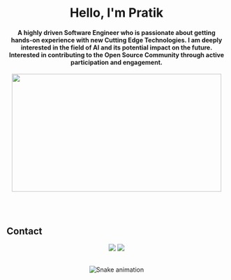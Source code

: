 <h1 align="center">Hello, I'm Pratik</h1> 
<h4 align="center">
 A highly driven Software Engineer who is passionate about getting hands-on experience with new Cutting Edge Technologies. I am deeply interested in the field of AI and its potential impact on the future. Interested in contributing to the Open Source Community through active participation and engagement.
 </h4>
 
 <p align="center">
<img height="270" width="480" src="https://media.giphy.com/media/f3iwJFOVOwuy7K6FFw/giphy.gif" /> </a>
</p>
</br>

<!--  ## 🗂️ Projects
<a href="https://github.com/Pratik-Behera/fast-stable-diffusion">
  <img align="center" src="https://github.com/Pratik-Behera/fast-stable-diffusion.git" alt="Fast_Stable_Diffusion" />
</a>

<a href="https://github.com/Zhenye-Na/crnn-pytorch">
  <img align="center" src="https://github-readme-stats.vercel.app/api/pin/?username=zhenye-na&repo=crnn-pytorch&show_icons=true&line_height=27&title_color=6aa6f8&text_color=8a919a&icon_color=6aa6f8&bg_color=22272e" alt="crnn-pytorch" />
</a> -->

  
</br>

## Contact 
<div align=center> 
  <a href="https://www.linkedin.com/in/pratik-behera-ba300a1ba/" target="_blank"><img src="https://img.shields.io/badge/-LinkedIn-%230077B5?style=for-the-badge&logo=linkedin&logoColor=white" target="_blank"></a>
  <a href = "mailto: tamylv.pb@gmail.com"><img src="https://img.shields.io/badge/-Gmail-%23333?style=for-the-badge&logo=gmail&logoColor=white" target="_blank"></a>
 </br>
</br>
 
  ![Snake animation](https://github.com/eagrundy/eagrundy/blob/output/github-contribution-grid-snake.svg)
 
</div>
